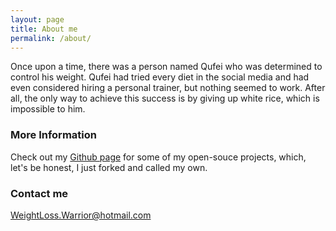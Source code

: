 ```yaml
---
layout: page
title: About me
permalink: /about/
---
```


Once upon a time, there was a person named Qufei who was determined to control his weight. Qufei had tried every diet in the social media and had even considered hiring a personal trainer, but nothing seemed to work. After all, the only way to achieve this success is by giving up white rice, which is impossible to him. 


### More Information

Check out my [Github page](https://qufeihu.github.io/) for some of my open-souce projects, which, let's be honest, I just forked and called my own.

### Contact me

[WeightLoss.Warrior@hotmail.com](mailto:WeightLoss.Warrior@hotmail.com)
